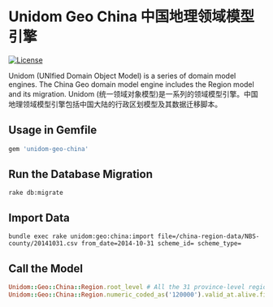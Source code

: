 # Unidom Geo China 中国地理领域模型引擎

[![License](https://img.shields.io/badge/license-MIT-green.svg)](http://opensource.org/licenses/MIT)

Unidom (UNIfied Domain Object Model) is a series of domain model engines. The China Geo domain model engine includes the Region model and its migration.
Unidom (统一领域对象模型)是一系列的领域模型引擎。中国地理领域模型引擎包括中国大陆的行政区划模型及其数据迁移脚本。

## Usage in Gemfile
```ruby
gem 'unidom-geo-china'
```

## Run the Database Migration
```shell
rake db:migrate
```

## Import Data
```shell
bundle exec rake unidom:geo:china:import file=/china-region-data/NBS-county/20141031.csv from_date=2014-10-31 scheme_id= scheme_type=
```

## Call the Model
```ruby
Unidom::Geo::China::Region.root_level # All the 31 province-level regions including Beijing, Tianjin, etc.
Unidom::Geo::China::Region.numeric_coded_as('120000').valid_at.alive.first # Tianjin (天津)
```
